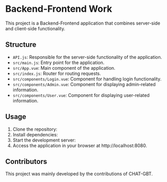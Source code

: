 # Backend-Frontend Work

This project is a Backend-Frontend application that combines server-side and client-side functionality.

## Structure

- `API.js`: Responsible for the server-side functionality of the application.
- `src/main.js`: Entry point for the application.
- `src/App.vue`: Main component of the application.
- `src/index.js`: Router for routing requests.
- `src/components/Login.vue`: Component for handling login functionality.
- `src/components/Admin.vue`: Component for displaying admin-related information.
- `src/components/User.vue`: Component for displaying user-related information.

## Usage

1. Clone the repository:
2. Install dependencies:
3. Start the development server:
4. Access the application in your browser at http://localhost:8080.

## Contributors

This project was mainly developed by the contributions of CHAT-GBT.



